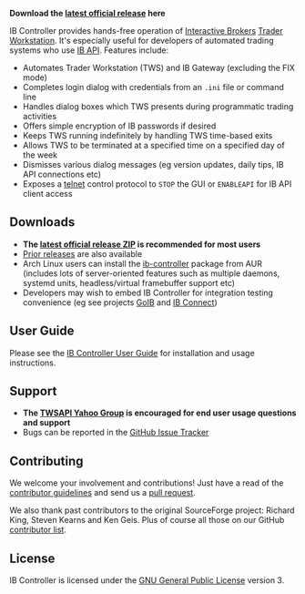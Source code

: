 **Download the
[latest official release](https://github.com/ib-controller/ib-controller/releases/latest)
here**

IB Controller provides hands-free operation of
[Interactive Brokers](https://www.interactivebrokers.com)
[Trader Workstation](http://www.interactivebrokers.com/en/pagemap/pagemap_APISolutions.php).
It's especially useful for developers of automated trading systems who use
[IB API](http://interactivebrokers.github.io). Features include:

* Automates Trader Workstation (TWS) and IB Gateway (excluding the FIX mode)
* Completes login dialog with credentials from an ``.ini`` file or command line
* Handles dialog boxes which TWS presents during programmatic trading activities
* Offers simple encryption of IB passwords if desired
* Keeps TWS running indefinitely by handling TWS time-based exits
* Allows TWS to be terminated at a specified time on a specified day of the week
* Dismisses various dialog messages (eg version updates, daily tips, IB API
  connections etc)
* Exposes a [telnet](http://en.wikipedia.org/wiki/Telnet) control protocol to
  ``STOP`` the GUI or ``ENABLEAPI`` for IB API client access

Downloads
---------
* **The [latest official release ZIP](https://github.com/ib-controller/ib-controller/releases/latest)
  is recommended for most users**
* [Prior releases](https://github.com/ib-controller/ib-controller/releases) are
  also available
* Arch Linux users can install the
  [ib-controller](https://aur.archlinux.org/packages/ib-controller/) package
  from AUR (includes lots of server-oriented features such as multiple daemons,
  systemd units, headless/virtual framebuffer support etc)
* Developers may wish to embed IB Controller for integration testing convenience
  (eg see projects
  [GoIB](https://github.com/gofinance/ib/tree/master/testserver) and
  [IB Connect](https://github.com/benalexau/ibconnect/tree/master/testserver))

User Guide
----------
Please see the [IB Controller User Guide](userguide.md) for installation and
usage instructions.

Support
-------
* **The [TWSAPI Yahoo Group](https://groups.yahoo.com/neo/groups/TWSAPI/info)
  is encouraged for end user usage questions and support**
* Bugs can be reported in the
  [GitHub Issue Tracker](https://github.com/ib-controller/ib-controller/issues)

Contributing
------------
We welcome your involvement and contributions! Just have a read of the
[contributor guidelines](CONTRIBUTING.md) and send us a 
[pull request](../../pulls).

We also thank past contributors to the original SourceForge project: Richard
King, Steven Kearns and Ken Geis. Plus of course all those on our GitHub
[contributor list](../../graphs/contributors).

License
-------
IB Controller is licensed under the
[GNU General Public License](http://www.gnu.org/licenses/gpl.html) version 3.
